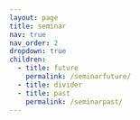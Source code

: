 ```yaml
---
layout: page
title: seminar
nav: true
nav_order: 2
dropdown: true
children:
  - title: future
    permalink: /seminarfuture/
  - title: divider
  - title: past
    permalink: /seminarpast/
---
```

